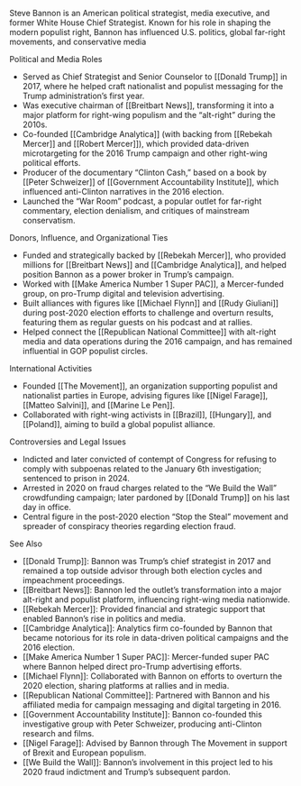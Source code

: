 Steve Bannon is an American political strategist, media executive, and former White House Chief Strategist. Known for his role in shaping the modern populist right, Bannon has influenced U.S. politics, global far-right movements, and conservative media

Political and Media Roles

- Served as Chief Strategist and Senior Counselor to [[Donald Trump]] in 2017, where he helped craft nationalist and populist messaging for the Trump administration’s first year.
- Was executive chairman of [[Breitbart News]], transforming it into a major platform for right-wing populism and the “alt-right” during the 2010s.
- Co-founded [[Cambridge Analytica]] (with backing from [[Rebekah Mercer]] and [[Robert Mercer]]), which provided data-driven microtargeting for the 2016 Trump campaign and other right-wing political efforts.
- Producer of the documentary “Clinton Cash,” based on a book by [[Peter Schweizer]] of [[Government Accountability Institute]], which influenced anti-Clinton narratives in the 2016 election.
- Launched the “War Room” podcast, a popular outlet for far-right commentary, election denialism, and critiques of mainstream conservatism.

  

  

  

  

  

Donors, Influence, and Organizational Ties

  

  

- Funded and strategically backed by [[Rebekah Mercer]], who provided millions for [[Breitbart News]] and [[Cambridge Analytica]], and helped position Bannon as a power broker in Trump’s campaign.
- Worked with [[Make America Number 1 Super PAC]], a Mercer-funded group, on pro-Trump digital and television advertising.
- Built alliances with figures like [[Michael Flynn]] and [[Rudy Giuliani]] during post-2020 election efforts to challenge and overturn results, featuring them as regular guests on his podcast and at rallies.
- Helped connect the [[Republican National Committee]] with alt-right media and data operations during the 2016 campaign, and has remained influential in GOP populist circles.

  

  

  

  

  

International Activities

  

  

- Founded [[The Movement]], an organization supporting populist and nationalist parties in Europe, advising figures like [[Nigel Farage]], [[Matteo Salvini]], and [[Marine Le Pen]].
- Collaborated with right-wing activists in [[Brazil]], [[Hungary]], and [[Poland]], aiming to build a global populist alliance.

  

  

  

  

  

Controversies and Legal Issues

  

  

- Indicted and later convicted of contempt of Congress for refusing to comply with subpoenas related to the January 6th investigation; sentenced to prison in 2024.
- Arrested in 2020 on fraud charges related to the “We Build the Wall” crowdfunding campaign; later pardoned by [[Donald Trump]] on his last day in office.
- Central figure in the post-2020 election “Stop the Steal” movement and spreader of conspiracy theories regarding election fraud.

  

  

  

  

  

See Also

  

  

- [[Donald Trump]]: Bannon was Trump’s chief strategist in 2017 and remained a top outside advisor through both election cycles and impeachment proceedings.
- [[Breitbart News]]: Bannon led the outlet’s transformation into a major alt-right and populist platform, influencing right-wing media nationwide.
- [[Rebekah Mercer]]: Provided financial and strategic support that enabled Bannon’s rise in politics and media.
- [[Cambridge Analytica]]: Analytics firm co-founded by Bannon that became notorious for its role in data-driven political campaigns and the 2016 election.
- [[Make America Number 1 Super PAC]]: Mercer-funded super PAC where Bannon helped direct pro-Trump advertising efforts.
- [[Michael Flynn]]: Collaborated with Bannon on efforts to overturn the 2020 election, sharing platforms at rallies and in media.
- [[Republican National Committee]]: Partnered with Bannon and his affiliated media for campaign messaging and digital targeting in 2016.
- [[Government Accountability Institute]]: Bannon co-founded this investigative group with Peter Schweizer, producing anti-Clinton research and films.
- [[Nigel Farage]]: Advised by Bannon through The Movement in support of Brexit and European populism.
- [[We Build the Wall]]: Bannon’s involvement in this project led to his 2020 fraud indictment and Trump’s subsequent pardon.